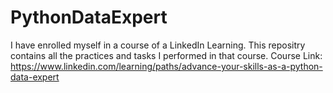# PythonDataExpert
I have enrolled myself in a course of a LinkedIn Learning. This repositry contains all the practices and tasks I performed in that course. 
Course Link: https://www.linkedin.com/learning/paths/advance-your-skills-as-a-python-data-expert
